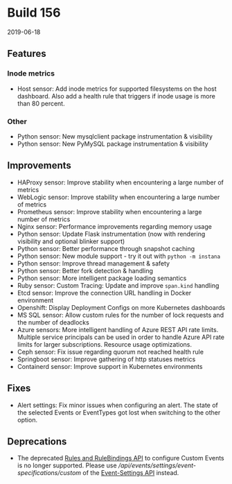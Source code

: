 # Build 156

2019-06-18

## Features

### Inode metrics

- Host sensor: Add inode metrics for supported filesystems on the host dashboard. Also add a health rule that triggers if inode usage is more than 80 percent.

### Other

- Python sensor: New mysqlclient package instrumentation & visibility
- Python sensor: New PyMySQL package instrumentation & visibility

## Improvements

- HAProxy sensor: Improve stability when encountering a large number of metrics
- WebLogic sensor: Improve stability when encountering a large number of metrics
- Prometheus sensor: Improve stability when encountering a large number of metrics
- Nginx sensor: Performance improvements regarding memory usage
- Python sensor: Update Flask instrumentation (now with rendering visibility and optional blinker support)
- Python sensor: Better performance through snapshot caching
- Python sensor: New module support - try it out with `python -m instana`
- Python sensor: Improve thread management & safety
- Python sensor: Better fork detection & handling
- Python sensor: More intelligent package loading semantics
- Ruby sensor: Custom Tracing: Update and improve `span.kind` handling
- Etcd sensor: Improve the connection URL handling in Docker environment
- Openshift: Display Deployment Configs on more Kubernetes dashboards
- MS SQL sensor: Allow custom rules for the number of lock requests and the number of deadlocks
- Azure sensors: More intelligent handling of Azure REST API rate limits. Multiple service principals can be used in order to handle Azure API rate limits for larger subscriptions. Resource usage optimizations.
- Ceph sensor: Fix issue regarding quorum not reached health rule
- Springboot sensor: Improve gathering of http statuses metrics
- Containerd sensor: Improve support in Kubernetes environments

## Fixes

- Alert settings: Fix minor issues when configuring an alert. The state of the selected Events or EventTypes got lost when switching to the other option.

## Deprecations

- The deprecated [Rules and RuleBindings API](https://documenter.getpostman.com/view/1527374/RWEiLJXR?version=latest#5d4bd265-1eb5-4b35-8aac-234318f5565b) to configure Custom Events is no longer supported. Please use _/api/events/settings/event-specifications/custom_ of the [Event-Settings API](https://instana.github.io/openapi/#tag/Event-Settings) instead.
